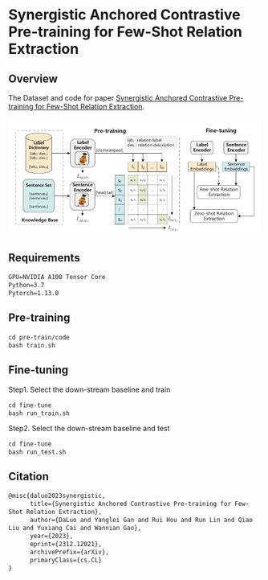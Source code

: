 # Synergistic Anchored Contrastive Pre-training for Few-Shot Relation Extraction

## Overview

The Dataset and code for paper [Synergistic Anchored Contrastive Pre-training for Few-Shot Relation Extraction](https://arxiv.org/abs/2312.12021).

![1703063577738](images/1703063577738.png)

## Requirements

```
GPU=NVIDIA A100 Tensor Core
Python=3.7
Pytorch=1.13.0
```

## Pre-training

```shell
cd pre-train/code
bash train.sh
```

## Fine-tuning

Step1. Select the down-stream baseline and train

```shell
cd fine-tune
bash run_train.sh
```

Step2. Select the down-stream baseline and test

```shell
cd fine-tune
bash run_test.sh
```

## Citation

```
@misc{daluo2023synergistic,
      title={Synergistic Anchored Contrastive Pre-training for Few-Shot Relation Extraction}, 
      author={DaLuo and Yanglei Gan and Rui Hou and Run Lin and Qiao Liu and Yuxiang Cai and Wannian Gao},
      year={2023},
      eprint={2312.12021},
      archivePrefix={arXiv},
      primaryClass={cs.CL}
}
```


